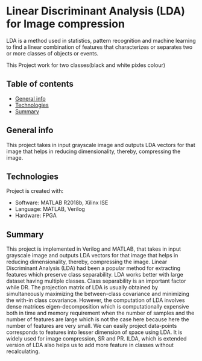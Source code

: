 # Linear Discriminant Analysis (LDA) for Image compression
LDA is a method used in statistics, pattern recognition and machine learning to find a linear combination of features that characterizes or separates two or more classes of objects or events.

This Project work for two classes(black and white pixles colour)

## Table of contents
* [General info](#general-info)
* [Technologies](#technologies)
* [Summary](#Summary)

## General info
This project takes in input grayscale image and outputs LDA vectors for that image that helps in reducing dimensionality, thereby, compressing the image.

## Technologies
Project is created with:
* Software: MATLAB R2018b, Xilinx ISE
* Language: MATLAB, Verilog
* Hardware: FPGA

## Summary
This project is implemented in Verilog and MATLAB, that takes in input grayscale image and outputs LDA vectors for that image that helps in reducing dimensionality, thereby, compressing the image. Linear Discriminant Analysis (LDA) had been a popular method for extracting features which preserve class separability. LDA works better with large dataset having multiple classes. Class separability is an important factor while DR. The projection matrix of LDA is usually obtained by simultaneously maximizing the between-class covariance and minimizing the with-in class covariance. However, the computation of LDA involves dense matrices eigen-decomposition which is computationally expensive both in time and memory requirement when the number of samples and the number of features are large which is not the case here because here the number of features are very small. We can easily project data-points corresponds to features into lesser dimension of space using LDA. It is widely used for image compression, SR and PR. ILDA, which is extended version of LDA also helps us to add more feature in classes without recalculating.
